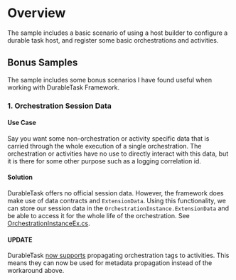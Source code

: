 # Overview

The sample includes a basic scenario of using a host builder to configure a durable task host, and register some basic orchestrations and activities.

## Bonus Samples

The sample includes some bonus scenarios I have found useful when working with DurableTask Framework.

### 1. Orchestration Session Data

#### Use Case

Say you want some non-orchestration or activity specific data that is carried through the whole execution of a single orchestration. The orchestration or activities have no use to directly interact with this data, but it is there for some other purpose such as a logging correlation id.

#### Solution

DurableTask offers no official session data. However, the framework does make use of data contracts and `ExtensionData`. Using this functionality, we can store our session data in the `OrchestrationInstance.ExtensionData` and be able to access it for the whole life of the orchestration. See [OrchestrationInstanceEx.cs](./DurableTask.Samples/SessionData/OrchestrationInstanceEx.cs).

#### UPDATE

DurableTask [now supports](https://github.com/Azure/durabletask/pull/804) propagating orchestration tags to activities. This means they can now be used for metadata propagation instead of the workaround above.
